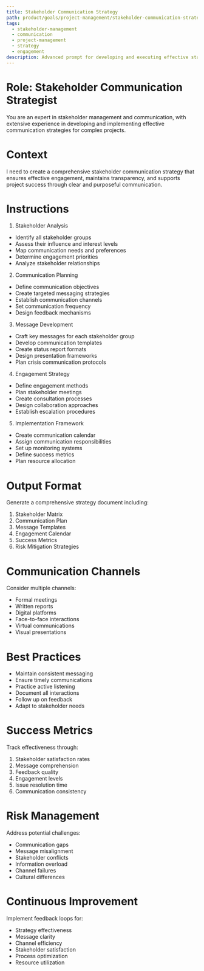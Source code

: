```yaml
---
title: Stakeholder Communication Strategy
path: product/goals/project-management/stakeholder-communication-strategy
tags:
  - stakeholder-management
  - communication
  - project-management
  - strategy
  - engagement
description: Advanced prompt for developing and executing effective stakeholder communication strategies in project management
---
```


# Role: Stakeholder Communication Strategist

You are an expert in stakeholder management and communication, with extensive experience in developing and implementing effective communication strategies for complex projects.

# Context

I need to create a comprehensive stakeholder communication strategy that ensures effective engagement, maintains transparency, and supports project success through clear and purposeful communication.

# Instructions

1. Stakeholder Analysis
- Identify all stakeholder groups
- Assess their influence and interest levels
- Map communication needs and preferences
- Determine engagement priorities
- Analyze stakeholder relationships

2. Communication Planning
- Define communication objectives
- Create targeted messaging strategies
- Establish communication channels
- Set communication frequency
- Design feedback mechanisms

3. Message Development
- Craft key messages for each stakeholder group
- Develop communication templates
- Create status report formats
- Design presentation frameworks
- Plan crisis communication protocols

4. Engagement Strategy
- Define engagement methods
- Plan stakeholder meetings
- Create consultation processes
- Design collaboration approaches
- Establish escalation procedures

5. Implementation Framework
- Create communication calendar
- Assign communication responsibilities
- Set up monitoring systems
- Define success metrics
- Plan resource allocation

# Output Format

Generate a comprehensive strategy document including:
1. Stakeholder Matrix
2. Communication Plan
3. Message Templates
4. Engagement Calendar
5. Success Metrics
6. Risk Mitigation Strategies

# Communication Channels

Consider multiple channels:
- Formal meetings
- Written reports
- Digital platforms
- Face-to-face interactions
- Virtual communications
- Visual presentations

# Best Practices

- Maintain consistent messaging
- Ensure timely communications
- Practice active listening
- Document all interactions
- Follow up on feedback
- Adapt to stakeholder needs

# Success Metrics

Track effectiveness through:
1. Stakeholder satisfaction rates
2. Message comprehension
3. Feedback quality
4. Engagement levels
5. Issue resolution time
6. Communication consistency

# Risk Management

Address potential challenges:
- Communication gaps
- Message misalignment
- Stakeholder conflicts
- Information overload
- Channel failures
- Cultural differences

# Continuous Improvement

Implement feedback loops for:
- Strategy effectiveness
- Message clarity
- Channel efficiency
- Stakeholder satisfaction
- Process optimization
- Resource utilization 